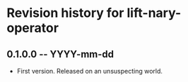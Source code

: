 # Revision history for lift-nary-operator

## 0.1.0.0  -- YYYY-mm-dd

* First version. Released on an unsuspecting world.
